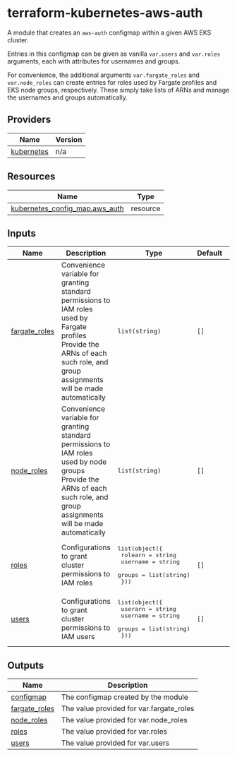 # terraform-kubernetes-aws-auth

A module that creates an `aws-auth` configmap within a given AWS EKS cluster.

Entries in this configmap can be given as vanilla `var.users` and `var.roles` arguments, each with attributes for usernames and groups.

For convenience, the additional arguments `var.fargate_roles` and `var.node_roles` can create entries for roles used by Fargate profiles and EKS node groups, respectively. These simply take lists of ARNs and manage the usernames and groups automatically.

<!-- BEGIN_TF_DOCS -->


## Providers

| Name | Version |
|------|---------|
| <a name="provider_kubernetes"></a> [kubernetes](#provider\_kubernetes) | n/a |

## Resources

| Name | Type |
|------|------|
| [kubernetes_config_map.aws_auth](https://registry.terraform.io/providers/hashicorp/kubernetes/latest/docs/resources/config_map) | resource |

## Inputs

| Name | Description | Type | Default | Required |
|------|-------------|------|---------|:--------:|
| <a name="input_fargate_roles"></a> [fargate\_roles](#input\_fargate\_roles) | Convenience variable for granting standard permissions to IAM roles used by Fargate profiles<br>Provide the ARNs of each such role, and group assignments will be made automatically | `list(string)` | `[]` | no |
| <a name="input_node_roles"></a> [node\_roles](#input\_node\_roles) | Convenience variable for granting standard permissions to IAM roles used by node groups<br>Provide the ARNs of each such role, and group assignments will be made automatically | `list(string)` | `[]` | no |
| <a name="input_roles"></a> [roles](#input\_roles) | Configurations to grant cluster permissions to IAM roles | <pre>list(object({<br>    rolearn  = string<br>    username = string<br>    groups   = list(string)<br>  }))</pre> | `[]` | no |
| <a name="input_users"></a> [users](#input\_users) | Configurations to grant cluster permissions to IAM users | <pre>list(object({<br>    userarn  = string<br>    username = string<br>    groups   = list(string)<br>  }))</pre> | `[]` | no |

## Outputs

| Name | Description |
|------|-------------|
| <a name="output_configmap"></a> [configmap](#output\_configmap) | The configmap created by the module |
| <a name="output_fargate_roles"></a> [fargate\_roles](#output\_fargate\_roles) | The value provided for var.fargate\_roles |
| <a name="output_node_roles"></a> [node\_roles](#output\_node\_roles) | The value provided for var.node\_roles |
| <a name="output_roles"></a> [roles](#output\_roles) | The value provided for var.roles |
| <a name="output_users"></a> [users](#output\_users) | The value provided for var.users |
<!-- END_TF_DOCS -->
